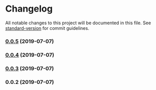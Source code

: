 # Changelog

All notable changes to this project will be documented in this file. See [standard-version](https://github.com/conventional-changelog/standard-version) for commit guidelines.

### [0.0.5](https://github.com/corocn/auth0-spa-module/compare/v0.0.4...v0.0.5) (2019-07-07)



### [0.0.4](https://github.com/corocn/auth0-spa-module/compare/v0.0.3...v0.0.4) (2019-07-07)



### [0.0.3](https://github.com/corocn/auth0-spa-module/compare/v0.0.2...v0.0.3) (2019-07-07)



### 0.0.2 (2019-07-07)
